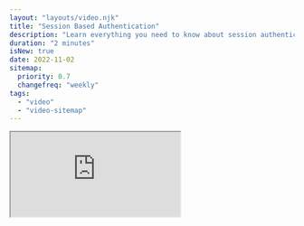 ```yaml
---
layout: "layouts/video.njk"
title: "Session Based Authentication"
description: "Learn everything you need to know about session authentication"
duration: "2 minutes"
isNew: true
date: 2022-11-02
sitemap:
  priority: 0.7
  changefreq: "weekly"
tags:
  - "video"
  - "video-sitemap"
---
```


<iframe class="w-full aspect-video mb-5" src="https://www.youtube.com/embed/gKkBEOq_shs" title="Session Based Authentication"></iframe>
